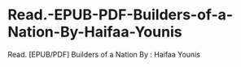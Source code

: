 # Read.-EPUB-PDF-Builders-of-a-Nation-By-Haifaa-Younis
Read. [EPUB/PDF] Builders of a Nation By : Haifaa Younis
